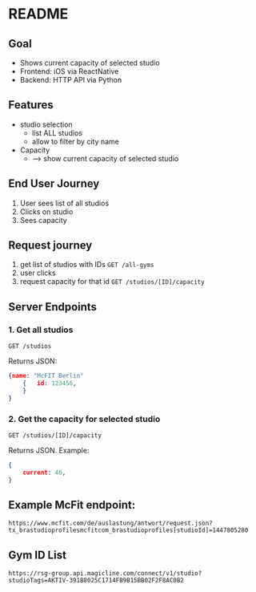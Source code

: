 # README

## Goal
- Shows current capacity of selected studio
- Frontend: iOS via ReactNative
- Backend: HTTP API via Python

## Features
- studio selection
    - list ALL studios 
    - allow to filter by city name
- Capacity
    - --> show current capacity of selected studio

## End User Journey
1. User sees list of all studios
2. Clicks on studio 
3. Sees capacity

## Request journey
1. get list of studios with IDs `GET /all-gyms`
2. user clicks 
3. request capacity for that id `GET /studios/[ID]/capacity`

## Server Endpoints
### 1. Get all studios

`GET /studios`

Returns JSON:

```json
{name: "McFIT Berlin"
    {   id: 123456,
    }
}
```


### 2. Get the capacity for selected studio

`GET /studios/[ID]/capacity`

Returns JSON. Example: 

```json
{
    current: 46,
}
```



## Example McFit endpoint:
`https://www.mcfit.com/de/auslastung/antwort/request.json?tx_brastudioprofilesmcfitcom_brastudioprofiles[studioId]=1447805280`


## Gym ID List
`https://rsg-group.api.magicline.com/connect/v1/studio?studioTags=AKTIV-391B8025C1714FB9B15BB02F2F8AC0B2`



